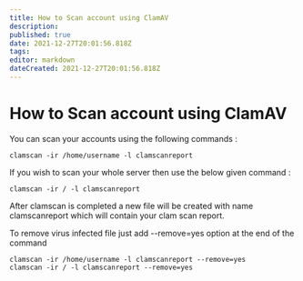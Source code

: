 ```yaml
---
title: How to Scan account using ClamAV
description: 
published: true
date: 2021-12-27T20:01:56.818Z
tags: 
editor: markdown
dateCreated: 2021-12-27T20:01:56.818Z
---
```


# How to Scan account using ClamAV

You can scan your accounts using the following commands :

```
clamscan -ir /home/username -l clamscanreport
```

If you wish to scan your whole server then use the below given command :

```
clamscan -ir / -l clamscanreport
```

After clamscan is completed a new file will be created with name clamscanreport which will contain your clam scan report.

To remove virus infected file just add --remove=yes option at the end of the command

```
clamscan -ir /home/username -l clamscanreport --remove=yes
clamscan -ir / -l clamscanreport --remove=yes
```


